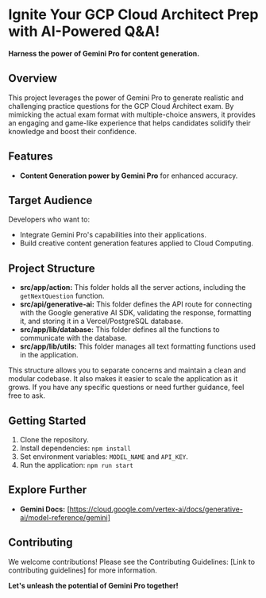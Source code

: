 # Ignite Your GCP Cloud Architect Prep with AI-Powered Q&A!

**Harness the power of Gemini Pro for content generation.**

## Overview

This project leverages the power of Gemini Pro to generate realistic and challenging practice questions for the GCP Cloud Architect exam. By mimicking the actual exam format with multiple-choice answers, it provides an engaging and game-like experience that helps candidates solidify their knowledge and boost their confidence.

## Features

- **Content Generation power by Gemini Pro** for enhanced accuracy.

## Target Audience

Developers who want to:

- Integrate Gemini Pro's capabilities into their applications.
- Build creative content generation features applied to Cloud Computing.

## Project Structure

- **src/app/action:** This folder holds all the server actions, including the `getNextQuestion` function.
- **src/api/generative-ai:** This folder defines the API route for connecting with the Google generative AI SDK, validating the response, formatting it, and storing it in a Vercel/PostgreSQL database.
- **src/app/lib/database:** This folder defines all the functions to communicate with the database.
- **src/app/lib/utils:** This folder manages all text formatting functions used in the application.

This structure allows you to separate concerns and maintain a clean and modular codebase. It also makes it easier to scale the application as it grows. If you have any specific questions or need further guidance, feel free to ask.

## Getting Started

1. Clone the repository.
2. Install dependencies: `npm install`
3. Set environment variables: `MODEL_NAME` and `API_KEY`.
4. Run the application: `npm run start`

## Explore Further

- **Gemini Docs:** [https://cloud.google.com/vertex-ai/docs/generative-ai/model-reference/gemini]

## Contributing

We welcome contributions! Please see the Contributing Guidelines: [Link to contributing guidelines] for more information.

**Let's unleash the potential of Gemini Pro together!**
